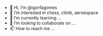 - 👋 Hi, I’m @igorfagomes
- 👀 I’m interested in chess, climb, aeroespace
- 🌱 I’m currently learning ...
- 💞️ I’m looking to collaborate on ...
- 📫 How to reach me ...

<!---
igorfagomes/igorfagomes is a ✨ special ✨ repository because its `README.md` (this file) appears on your GitHub profile.
You can click the Preview link to take a look at your changes.
--->
